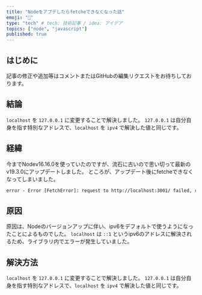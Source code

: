 ```yaml
---
title: "Nodeをアプデしたらfetcheできなくなった話"
emoji: "🤖"
type: "tech" # tech: 技術記事 / idea: アイデア
topics: ["node", "javascript"]
published: true
---
```


## はじめに

記事の修正や追加等はコメントまたはGitHubの編集リクエストをお待ちしております。

## 結論

`localhost` を `127.0.0.1` に変更することで解決しました。
`127.0.0.1` は自分自身を指す特別なアドレスで、`localhost` を `ipv4` で解決した値と同じです。

## 経緯

今までNodev16.16.0を使っていたのですが、流石に古いので思い切って最新のv19.3.0にアップデートしました。
ところが、アップデート後にfetcheできなくなってしまいました。

```txt
error - Error [FetchError]: request to http://localhost:3001/ failed, reason: connect ECONNREFUSED ::1:3001
```

## 原因

原因は、Nodeのバージョンアップに伴い、ipv6をデフォルトで使うようになったことによるものでした。
`localhost` は `::1` というipv6のアドレスに解決されるため、ライブラリ内でエラーが発生していました。

## 解決方法

`localhost` を `127.0.0.1` に変更することで解決しました。
`127.0.0.1` は自分自身を指す特別なアドレスで、`localhost` を `ipv4` で解決した値と同じです。
